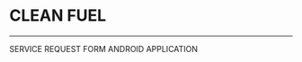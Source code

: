 # CLEAN FUEL 
----------------------------------------------------------------------
SERVICE REQUEST FORM ANDROID APPLICATION 
